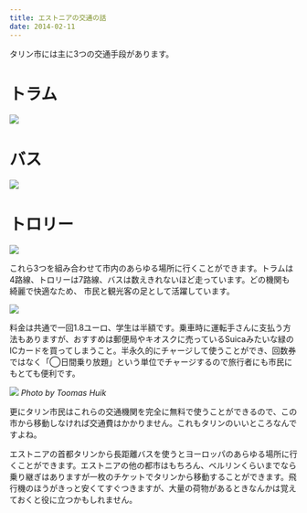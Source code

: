 ```yaml
---
title: エストニアの交通の話
date: 2014-02-11
---
```


タリン市には主に3つの交通手段があります。

# トラム
![](https://farm3.staticflickr.com/2827/10876645226_6710d8e08e_h.jpg)

# バス
![](https://farm4.staticflickr.com/3666/10876774164_b1404764a7_h.jpg)

# トロリー
![](https://farm4.staticflickr.com/3753/10876635845_43e95fbb10_h.jpg)

これら3つを組み合わせて市内のあらゆる場所に行くことができます。トラムは4路線、トロリーは7路線、バスは数えきれないほど走っています。どの機関も綺麗で快適なため、
市民と観光客の足として活躍しています。

![](https://c4.staticflickr.com/8/7320/10877138793_2218977312_k.jpg)

料金は共通で一回1.8ユーロ、学生は半額です。乗車時に運転手さんに支払う方法もありますが、おすすめは郵便局やキオスクに売っているSuicaみたいな緑のICカードを買ってしまうこと。半永久的にチャージして使うことができ、回数券ではなく「◯日間乗り放題」という単位でチャージするので旅行者にも市民にもとても便利です。

![](https://31.media.tumblr.com/15ad2102e8209b7e4969817208879b87/tumblr_inline_n0sxbdGtdn1rxjmzd.jpg)
*Photo by Toomas Huik*

更にタリン市民はこれらの交通機関を完全に無料で使うことができるので、この市から移動しなければ交通費はかかりません。これもタリンのいいところなんですよね。

エストニアの首都タリンから長距離バスを使うとヨーロッパのあらゆる場所に行くことができます。エストニアの他の都市はもちろん、ベルリンくらいまでなら乗り継ぎはありますが一枚のチケットでタリンから移動することができます。飛行機のほうがきっと安くてすぐつきますが、大量の荷物があるときなんかは覚えておくと役に立つかもしれません。
